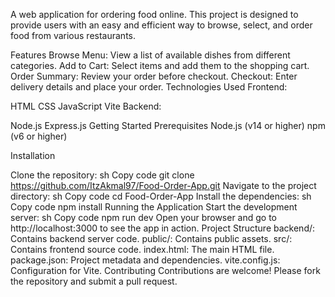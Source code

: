 A web application for ordering food online. This project is designed to provide users with an easy and efficient way to browse, select, and order food from various restaurants.

Features
Browse Menu: View a list of available dishes from different categories.
Add to Cart: Select items and add them to the shopping cart.
Order Summary: Review your order before checkout.
Checkout: Enter delivery details and place your order.
Technologies Used
Frontend:

HTML
CSS
JavaScript
Vite
Backend:

Node.js
Express.js
Getting Started
Prerequisites
Node.js (v14 or higher)
npm (v6 or higher)

Installation

Clone the repository:
sh
Copy code
git clone https://github.com/ItzAkmal97/Food-Order-App.git
Navigate to the project directory:
sh
Copy code
cd Food-Order-App
Install the dependencies:
sh
Copy code
npm install
Running the Application
Start the development server:
sh
Copy code
npm run dev
Open your browser and go to http://localhost:3000 to see the app in action.
Project Structure
backend/: Contains backend server code.
public/: Contains public assets.
src/: Contains frontend source code.
index.html: The main HTML file.
package.json: Project metadata and dependencies.
vite.config.js: Configuration for Vite.
Contributing
Contributions are welcome! Please fork the repository and submit a pull request.
